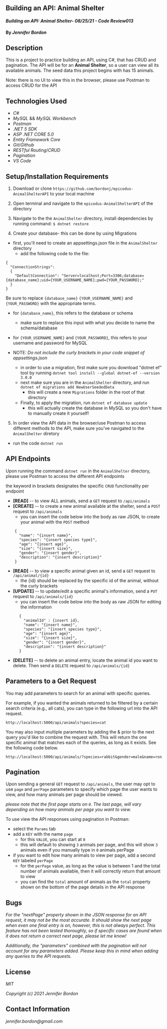 ## Building an API: Animal Shelter

#### _Building an API: Animal Shelter- 08/25/21 - Code Review013_

#### By _**Jennifer Bordon**_
## Description
This is a project to practice building an API, using C#, that has CRUD and pagination. The API will be for an **Animal Shelter**, so a user can view all its available animals. The seed data this project begins with has 15 animals.

Note: there is no UI to view this in the browser, please use Postman to access CRUD for the API

## Technologies Used

* _C#_
* _MySQL_ && _MySQL Workbench_
* _Postman_
* _.NET 5 SDK_
* _ASP .NET CORE 5.0_
* _Entity Framework Core_
* _Git_/_Github_
* _RESTful Routing_/_CRUD_
* _Pagination_
* _VS Code_

## Setup/Installation Requirements

1. Download or clone `https://github.com/bordonj/epicodus-AnimalShelterAPI` to your local machine

2. Open terminal and navigate to the `epicodus-AnimalShelterAPI` of the directory

3. Navigate to the the `AnimalShelter` directory, install dependencies by running command:
`$ dotnet restore`

4. Create your database- this can be done by using Migrations
  - first, you'll need to create an appsettings.json file in the `AnimalShelter` directory
    - add the following code to the file:
```
{
  "ConnectionStrings":
  {
    "DefaultConnection": "Server=localhost;Port=3306;database={database_name};uid={YOUR_USERNAME_NAME};pwd={YOUR_PASSWORD};"
  }
}
```
Be sure to replace `{database_name}` `{YOUR_USERNAME_NAME}` and `{YOUR_PASSWORD}` with the appropriate terms.
- for `{database_name}`, this refers to the database or schema
  - make sure to replace this input with what you decide to name the schema/database
- for `{YOUR_USERNAME_NAME}` and `{YOUR_PASSWORD}`, this refers to your username and password for MySQL

- NOTE: _Do not include the curly brackets in your code snippet of appsettings.json_

  - in order to use a migration, first make sure you download "dotnet ef" tool by running `dotnet tool install --global dotnet-ef --version 3.0.0`
  - next make sure you are in the `AnimalShelter` directory, and run `dotnet ef migrations add NewUserSeededData`
    - this will create a new `Migrations` folder in the root of that directory
  - Finally, to apply the migration, run `dotnet ef database update`
    - this will actually create the database in MySQL so you don't have to manually create it yourself!


5. In order view the API data in the browser/use Postman to access different methods to the API, make sure you've navigated to the `AnimalShelter` diretory
  - run the code `dotnet run`


## API Endpoints
Upon running the command `dotnet run` in the `AnimalShelter` directory, please use Postman to access the different API endpoints

the keyword in brackets designates the specific `CRUD` functionality per endpoint

  - **[READ]** -- to view ALL animals, send a `GET` request to `/api/animals`
  - **[CREATE]** -- to create a new animal available at the shelter, send a `POST` request to `/api/animals`
    - you can insert the code below into the body as raw JSON, to create your animal with the `POST` method
  ```
      {
        "name": "{insert name}",
        "species": "{insert species type}",
        "age": "{insert age}",
        "size": "{insert size}",
        "gender": "{insert gender}",
        "description": "{insert description}"
      }
  ```
  - **[READ]** -- to view a specific animal given an id, send a `GET` request to `/api/animal/{id}`
    - the {id} should be replaced by the specific id of the animal, without the curly brackets
  - **[UPDATE]** -- to update/edit a specific animal's information, send a `PUT` request to `/api/animals/{id}`
    - you can insert the code below into the body as raw JSON for editing the information
```
      {
        "animalId" : {insert id},
        "name": "{insert name}",
        "species": "{insert species type}",
        "age": "{insert age}",
        "size": "{insert size}",
        "gender": "{insert gender}",
        "description": "{insert description}"
      }
```
  - **[DELETE]** -- to delete an animal entry, locate the animal id you want to delete. Then send a `DELETE` request to `/api/animals/{id}`

## Parameters to a Get Request
You may add parameters to search for an animal with specific queries.

For example, if you wanted the animals returned to be filtered by a certain search criteria (e.g., all cats), you can type in the following url into the API request.

```
http://localhost:5000/api/animals?species=cat
```
You may also input multiple parameters by adding the & prior to the next query you'd like to combine the request with. This will return the one specific animal that matches each of the queries, as long as it exists. See the following code below.

```
http://localhost:5000/api/animals/?species=rabbit&gender=male&name=ron
```



## Pagination
Upon sending a general `GET` request to `/api/animals`, the user may opt to use `page` and `perPage` parameters to specify which page the user wants to view, and how many animals per page should be viewed. 

_please note that the first page starts on `0`. The last page, will vary depending on how many animals per page you want to view._

To use view the API responses using pagination in Postman:
- select the `Params` tab
- add a `KEY` with the name `page`
  - for this `VALUE`, you can start at `0`
  - this will default to showing `3` animals per page, and this will show `3` animals even if you manually type in `0` animals perPage
- if you want to edit how many animals to view per page, add a second `KEY` labeled `perPage`
  - for the `perPage` value, as long as the value is between 1 and the total number of animals available, then it will correctly return that amount to view
  - you can find the `total` amount of animals as the `total` property shown on the bottom of the page details in the API response

## Bugs

_For the "nextPage" property shown in the JSON response for an API request, it may not be the most accurate. It should show the next page when even one final entry is on, however, this is not always perfect. This feature has not been tested thoroughly, so if specific cases are found when it does not return a correct next page, please let me know!_

_Additionally, the "parameters" combined with the pagination will not account for any parameters added. Please keep this in mind when adding any queries to the API requests._

## License

_MIT_

_Copyright (c) 2021 Jennifer Bordon_


## Contact Information

_jennifer.bordon@gmail.com_